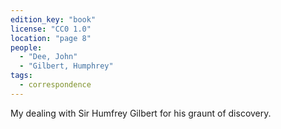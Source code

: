 ```yaml
---
edition_key: "book"
license: "CC0 1.0"
location: "page 8"
people:
  - "Dee, John"
  - "Gilbert, Humphrey"
tags:
  - correspondence
---
```

My
dealing with Sir Humfrey Gilbert for his graunt of discovery.
